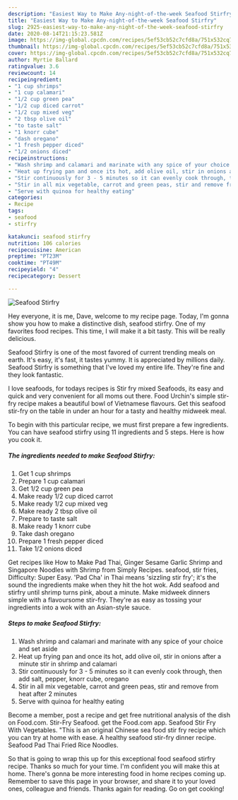 ```yaml
---
description: "Easiest Way to Make Any-night-of-the-week Seafood Stirfry"
title: "Easiest Way to Make Any-night-of-the-week Seafood Stirfry"
slug: 2925-easiest-way-to-make-any-night-of-the-week-seafood-stirfry
date: 2020-08-14T21:15:23.581Z
image: https://img-global.cpcdn.com/recipes/5ef53cb52c7cfd8a/751x532cq70/seafood-stirfry-recipe-main-photo.jpg
thumbnail: https://img-global.cpcdn.com/recipes/5ef53cb52c7cfd8a/751x532cq70/seafood-stirfry-recipe-main-photo.jpg
cover: https://img-global.cpcdn.com/recipes/5ef53cb52c7cfd8a/751x532cq70/seafood-stirfry-recipe-main-photo.jpg
author: Myrtie Ballard
ratingvalue: 3.6
reviewcount: 14
recipeingredient:
- "1 cup shrimps"
- "1 cup calamari"
- "1/2 cup green pea"
- "1/2 cup diced carrot"
- "1/2 cup mixed veg"
- "2 tbsp olive oil"
- "to taste salt"
- "1 knorr cube"
- "dash oregano"
- "1 fresh pepper diced"
- "1/2 onions diced"
recipeinstructions:
- "Wash shrimp and calamari and marinate with any spice of your choice and set aside"
- "Heat up frying pan and once its hot, add olive oil, stir in onions after a minute stir in shrimp and calamari"
- "Stir continuously for 3 - 5 minutes so it can evenly cook through, then add salt, pepper, knorr cube, oregano"
- "Stir in all mix vegetable, carrot and green peas, stir and remove from heat after 2 minutes"
- "Serve with quinoa for healthy eating"
categories:
- Recipe
tags:
- seafood
- stirfry

katakunci: seafood stirfry 
nutrition: 106 calories
recipecuisine: American
preptime: "PT23M"
cooktime: "PT49M"
recipeyield: "4"
recipecategory: Dessert

---
```



![Seafood Stirfry](https://img-global.cpcdn.com/recipes/5ef53cb52c7cfd8a/751x532cq70/seafood-stirfry-recipe-main-photo.jpg)

Hey everyone, it is me, Dave, welcome to my recipe page. Today, I'm gonna show you how to make a distinctive dish, seafood stirfry. One of my favorites food recipes. This time, I will make it a bit tasty. This will be really delicious.

Seafood Stirfry is one of the most favored of current trending meals on earth. It's easy, it's fast, it tastes yummy. It is appreciated by millions daily. Seafood Stirfry is something that I've loved my entire life. They're fine and they look fantastic.

I love seafoods, for todays recipes is Stir fry mixed Seafoods, its easy and quick and very convenient for all moms out there. Food Urchin&#39;s simple stir-fry recipe makes a beautiful bowl of Vietnamese flavours. Get this seafood stir-fry on the table in under an hour for a tasty and healthy midweek meal.


To begin with this particular recipe, we must first prepare a few ingredients. You can have seafood stirfry using 11 ingredients and 5 steps. Here is how you cook it.

<!--inarticleads1-->

##### The ingredients needed to make Seafood Stirfry:

1. Get 1 cup shrimps
1. Prepare 1 cup calamari
1. Get 1/2 cup green pea
1. Make ready 1/2 cup diced carrot
1. Make ready 1/2 cup mixed veg
1. Make ready 2 tbsp olive oil
1. Prepare to taste salt
1. Make ready 1 knorr cube
1. Take dash oregano
1. Prepare 1 fresh pepper diced
1. Take 1/2 onions diced


Get recipes like How to Make Pad Thai, Ginger Sesame Garlic Shrimp and Singapore Noodles with Shrimp from Simply Recipes. seafood, stir fries, Difficulty: Super Easy. &#39;Pad Cha&#39; in Thai means &#39;sizzling stir fry&#39;; it&#39;s the sound the ingredients make when they hit the hot wok. Add seafood and stirfry until shrimp turns pink, about a minute. Make midweek dinners simple with a flavoursome stir-fry. They&#39;re as easy as tossing your ingredients into a wok with an Asian-style sauce. 

<!--inarticleads2-->

##### Steps to make Seafood Stirfry:

1. Wash shrimp and calamari and marinate with any spice of your choice and set aside
1. Heat up frying pan and once its hot, add olive oil, stir in onions after a minute stir in shrimp and calamari
1. Stir continuously for 3 - 5 minutes so it can evenly cook through, then add salt, pepper, knorr cube, oregano
1. Stir in all mix vegetable, carrot and green peas, stir and remove from heat after 2 minutes
1. Serve with quinoa for healthy eating


Become a member, post a recipe and get free nutritional analysis of the dish on Food.com. Stir-Fry Seafood. get the Food.com app. Seafood Stir Fry With Vegetables. &#34;This is an original Chinese sea food stir fry recipe which you can try at home with ease. A healthy seafood stir-fry dinner recipe. Seafood Pad Thai Fried Rice Noodles. 

So that is going to wrap this up for this exceptional food seafood stirfry recipe. Thanks so much for your time. I'm confident you will make this at home. There's gonna be more interesting food in home recipes coming up. Remember to save this page in your browser, and share it to your loved ones, colleague and friends. Thanks again for reading. Go on get cooking!
